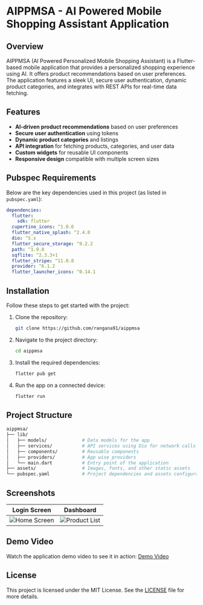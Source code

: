 # AIPPMSA - AI Powered Mobile Shopping Assistant Application

## Overview

AIPPMSA (AI Powered Personalized Mobile Shopping Assistant) is a Flutter-based mobile application that provides a personalized shopping experience using AI. It offers product recommendations based on user preferences. The application features a sleek UI, secure user authentication, dynamic product categories, and integrates with REST APIs for real-time data fetching.

## Features

- **AI-driven product recommendations** based on user preferences
- **Secure user authentication** using tokens
- **Dynamic product categories** and listings
- **API integration** for fetching products, categories, and user data
- **Custom widgets** for reusable UI components
- **Responsive design** compatible with multiple screen sizes

## Pubspec Requirements

Below are the key dependencies used in this project (as listed in `pubspec.yaml`):

```yaml
dependencies:
  flutter:
    sdk: flutter
  cupertino_icons: ^1.0.6
  flutter_native_splash: ^2.4.0
  dio: ^5.x
  flutter_secure_storage: ^9.2.2
  path: ^1.9.0
  sqflite: ^2.3.3+1
  flutter_stripe: ^11.0.0
  provider: ^6.1.2
  flutter_launcher_icons: ^0.14.1
```

## Installation

Follow these steps to get started with the project:

1. Clone the repository:
   ```bash
   git clone https://github.com/rangana91/aippmsa
   ```
2. Navigate to the project directory:
   ```bash
   cd aippmsa
   ```
3. Install the required dependencies:
   ```bash
   flutter pub get
   ```
4. Run the app on a connected device:
   ```bash
   flutter run
   ```

## Project Structure

```bash
aippmsa/
├── lib/
│   ├── models/             # Data models for the app
│   ├── services/           # API services using Dio for network calls
│   ├── components/         # Reusable components
│   ├── providers/          # App wise providers
│   └── main.dart           # Entry point of the application
├── assets/                 # Images, fonts, and other static assets
└── pubspec.yaml            # Project dependencies and assets configuration
```

## Screenshots

| Login Screen                      | Dashboard                       |
| --------------------------------- | ---------------------------------- |
| ![Home Screen](http://app.novatechlane.net/storage/appendix/mobile/Screenshot_20240913-225545124.jpg)  | ![Product List](http://app.novatechlane.net/storage/appendix/mobile/Screenshot_20240913-225639214.jpg)  |

## Demo Video

Watch the application demo video to see it in action: [Demo Video](http://app.novatechlane.net/storage/videos/application-demo.mp4)

## License

This project is licensed under the MIT License. See the [LICENSE](LICENSE) file for more details.
